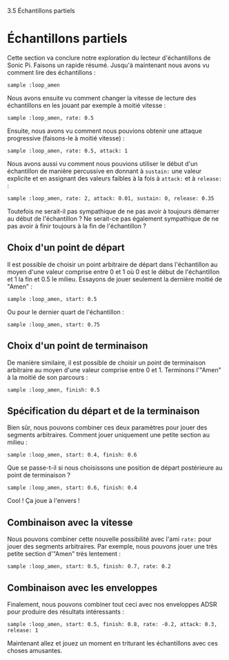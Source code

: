 3.5 Échantillons partiels

# Échantillons partiels

Cette section va conclure notre exploration du lecteur d'échantillons 
de Sonic Pi. Faisons un rapide résumé. Jusqu'à maintenant nous avons 
vu comment lire des échantillons :

```
sample :loop_amen
```

Nous avons ensuite vu comment changer la vitesse de lecture des 
échantillons en les jouant par exemple à moitié vitesse :

```
sample :loop_amen, rate: 0.5
```

Ensuite, nous avons vu comment nous pouvions obtenir une attaque 
progressive (faisons-le à moitié vitesse) :

```
sample :loop_amen, rate: 0.5, attack: 1
```

Nous avons aussi vu comment nous pouvions utiliser le début d'un 
échantillon de manière percussive en donnant à `sustain:` une valeur 
explicite et en assignant des valeurs faibles à la fois à `attack:` et 
à `release:` :

```
sample :loop_amen, rate: 2, attack: 0.01, sustain: 0, release: 0.35
```

Toutefois ne serait-il pas sympathique de ne pas avoir à toujours 
démarrer au début de l'échantillon ? Ne serait-ce pas également 
sympathique de ne pas avoir à finir toujours à la fin de l'échantillon ?

## Choix d'un point de départ

Il est possible de choisir un point arbitraire de départ dans 
l'échantillon au moyen d'une valeur comprise entre 0 et 1 où 0 est le 
début de l'échantillon et 1 la fin et 0.5 le milieu. Essayons de jouer 
seulement la dernière moitié de "Amen" :

```
sample :loop_amen, start: 0.5
```

Ou pour le dernier quart de l'échantillon :

```
sample :loop_amen, start: 0.75
```

## Choix d'un point de terminaison

De manière similaire, il est possible de choisir un point de 
terminaison arbitraire au moyen d'une valeur comprise entre 0 et 1. 
Terminons l'"Amen" à la moitié de son parcours :

```
sample :loop_amen, finish: 0.5
```

## Spécification du départ et de la terminaison

Bien sûr, nous pouvons combiner ces deux paramètres pour jouer 
des segments arbitraires. Comment jouer uniquement une petite section au 
milieu :

```
sample :loop_amen, start: 0.4, finish: 0.6
```

Que se passe-t-il si nous choisissons une position de départ 
postérieure au point de terminaison ?


```
sample :loop_amen, start: 0.6, finish: 0.4
```

Cool ! Ça joue à l'envers !

## Combinaison avec la vitesse

Nous pouvons combiner cette nouvelle possibilité avec l'ami `rate:` 
pour jouer des segments arbitraires. Par exemple, nous pouvons jouer une 
très petite section d'"Amen" très lentement :

```
sample :loop_amen, start: 0.5, finish: 0.7, rate: 0.2
```

## Combinaison avec les enveloppes

Finalement, nous pouvons combiner tout ceci avec nos enveloppes ADSR 
pour produire des résultats intéressants :

```
sample :loop_amen, start: 0.5, finish: 0.8, rate: -0.2, attack: 0.3, release: 1
```

Maintenant allez et jouez un moment en triturant les échantillons avec 
ces choses amusantes.
